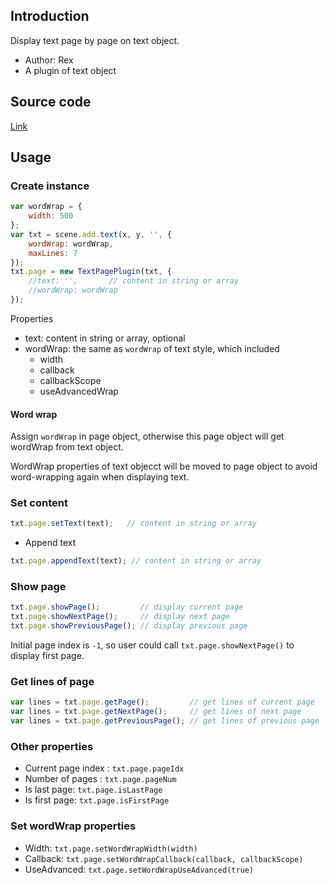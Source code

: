 ## Introduction

Display text page by page on text object.

- Author: Rex
- A plugin of text object

## Source code

[Link](https://github.com/rexrainbow/phaser3-rex-notes/blob/master/plugins/textpage/TextPagePlugin.js)

## Usage

### Create instance

```javascript
var wordWrap = {
    width: 500
};
var txt = scene.add.text(x, y, '', {
    wordWrap: wordWrap,
    maxLines: 7
});
txt.page = new TextPagePlugin(txt, {
    //text: '',       // content in string or array
    //wordWrap: wordWrap
});
```

Properties

- text: content in string or array, optional
- wordWrap: the same as `wordWrap` of text style, which included
    - width
    - callback
    - callbackScope
    - useAdvancedWrap

#### Word wrap

Assign `wordWrap` in page object, otherwise this page object will get wordWrap from text object.

WordWrap properties of text objecct will be moved to page object to avoid word-wrapping again when displaying text.

### Set content

```javascript
txt.page.setText(text);   // content in string or array
```

- Append text

```javascript
txt.page.appendText(text); // content in string or array
```

### Show page

```javascript
txt.page.showPage();         // display current page
txt.page.showNextPage();     // display next page
txt.page.showPreviousPage(); // display previous page
```

Initial page index is `-1`, so user could call `txt.page.showNextPage()` to display first page.

### Get lines of page

```javascript
var lines = txt.page.getPage();         // get lines of current page
var lines = txt.page.getNextPage();     // get lines of next page
var lines = txt.page.getPreviousPage(); // get lines of previous page
```

### Other properties

- Current page index : `txt.page.pageIdx`
- Number of pages : `txt.page.pageNum`
- Is last page: `txt.page.isLastPage`
- Is first page: `txt.page.isFirstPage`

### Set wordWrap properties

- Width: `txt.page.setWordWrapWidth(width)`
- Callback: `txt.page.setWordWrapCallback(callback, callbackScope)`
- UseAdvanced: `txt.page.setWordWrapUseAdvanced(true)`